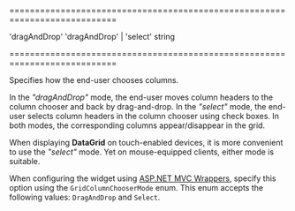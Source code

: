 <!--**
/*-------------------------------------------
    Auto-generated file. Do not modify.
-------------------------------------------

**-->
===========================================================================
<!--default-->'dragAndDrop'<!--/default-->
<!--acceptValues-->'dragAndDrop' | 'select'<!--/acceptValues-->
<!--type-->string<!--/type-->
===========================================================================

<!--shortDescription-->
Specifies how the end-user chooses columns.
<!--/shortDescription-->

<!--fullDescription-->
In the *"dragAndDrop"* mode, the end-user moves column headers to the column chooser and back by drag-and-drop. In the *"select"* mode, the end-user selects column headers in the column chooser using check boxes. In both modes, the corresponding columns appear/disappear in the grid.

When displaying **DataGrid** on touch-enabled devices, it is more convenient to use the *"select"* mode. Yet on mouse-equipped clients, either mode is suitable.

When configuring the widget using [ASP.NET MVC Wrappers](/Documentation/Guide/ASP.NET_MVC_Wrappers/Fundamentals/), specify this option using the `GridColumnChooserMode` enum. This enum accepts the following values: `DragAndDrop` and `Select`.
<!--/fullDescription-->